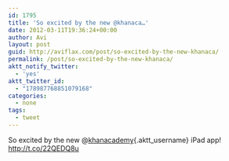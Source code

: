 ```yaml
---
id: 1795
title: 'So excited by the new @khanaca…'
date: 2012-03-11T19:36:24+00:00
author: Avi
layout: post
guid: http://aviflax.com/post/so-excited-by-the-new-khanaca/
permalink: /post/so-excited-by-the-new-khanaca/
aktt_notify_twitter:
  - 'yes'
aktt_twitter_id:
  - "178987768851079168"
categories:
  - none
tags:
  - tweet
---
```

So excited by the new @[khanacademy](http://twitter.com/khanacademy){.aktt_username} iPad app! <a href="http://t.co/22QEDQ8u" rel="nofollow">http://t.co/22QEDQ8u</a>